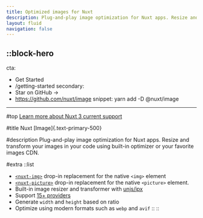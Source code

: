 ```yaml
---
title: Optimized images for Nuxt
description: Plug-and-play image optimization for Nuxt apps. Resize and transform your images in your code using built-in optimizer or your favorite images CDN.
layout: fluid
navigation: false
---
```


::block-hero
---
cta:
  - Get Started
  - /getting-started
secondary:
  - Star on GitHub →
  - https://github.com/nuxt/image
snippet: yarn add -D @nuxt/image
---

#top
[Learn more about Nuxt 3 current support](https://github.com/nuxt/image/discussions/548)

#title
Nuxt [Image]{.text-primary-500}

#description
Plug-and-play image optimization for Nuxt apps. Resize and transform your images in your code using built-in optimizer or your favorite images CDN.

#extra
  ::list
  - [`<nuxt-img>`](/components/nuxt-img) drop-in replacement for the native `<img>` element
  - [`<nuxt-picture>`](/components/nuxt-picture) drop-in replacement for the native `<picture>` element.
  - Built-in image resizer and transformer with [unjs/ipx](https://github.com/unjs/ipx)
  - Support [15+ providers](/providers/cloudflare)
  - Generate `width` and `height` based on ratio
  - Optimize using modern formats such as `webp` and `avif`
  ::
::